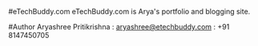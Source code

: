 #eTechBuddy.com
eTechBuddy.com is Arya's portfolio and blogging site.

#Author
Aryashree Pritikrishna : 
aryashree@etechbuddy.com : 
+91 8147450705
